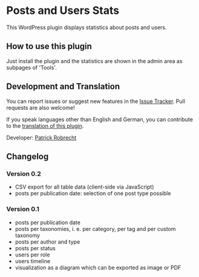 # Posts and Users Stats

This WordPress plugin displays statistics about posts and users.


## How to use this plugin

Just install the plugin and the statistics are shown in the admin area as subpages of 'Tools'.


## Development and Translation

You can report issues or suggest new features in the [Issue Tracker](https://github.com/patrickrobrecht/posts-and-users-stats/issues). Pull requests are also welcome!

If you speak languages other than English and German, you can contribute to the [translation of this plugin](https://translate.wordpress.org/projects/wp-plugins/posts-and-users-stats).

Developer: [Patrick Robrecht](https://patrick-robrecht.de/)


## Changelog

### Version 0.2
* CSV export for all table data (client-side via JavaScript)
* posts per publication date: selection of one post type possible

### Version 0.1
* posts per publication date
* posts per taxonomies, i. e. per category, per tag and per custom taxonomy
* posts per author and type
* posts per status
* users per role
* users timeline
* visualization as a diagram which can be exported as image or PDF
